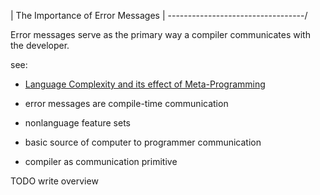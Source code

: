 | The Importance of Error Messages |
\----------------------------------/

Error messages serve as the primary way a compiler communicates with the
developer.

see:
- [Language Complexity and its effect of Meta-Programming](meta-discussion.md)

- error messages are compile-time communication
- nonlanguage feature sets
- basic source of computer to programmer communication
- compiler as communication primitive

TODO write overview

